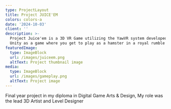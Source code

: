```yaml
---
type: ProjectLayout
title: Project JUICE'EM
colors: colors-a
date: '2024-10-03'
client: ''
description: >-
  Project Juice'em is a 3D VR Game utilizing the YawVR system developed with
  Unity as a game where you get to play as a hamster in a royal rumble setting.
featuredImage:
  type: ImageBlock
  url: /images/juiceem.png
  altText: Project thumbnail image
media:
  type: ImageBlock
  url: /images/gameplay.png
  altText: Project image
---
```

Final year project in my diploma in Digital Game Arts & Design, My role was the lead 3D Artist and Level Designer
